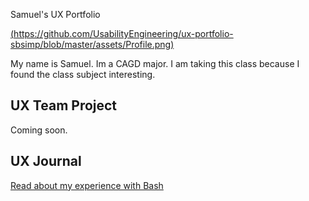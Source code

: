 Samuel's UX Portfolio

[(https://github.com/UsabilityEngineering/ux-portfolio-sbsimp/blob/master/assets/Profile.png)](https://github.com/UsabilityEngineering/ux-portfolio-sbsimp/blob/master/assets/Profile.png)

My name is Samuel. Im a CAGD major. I am taking this class because I found the class subject interesting.

## UX Team Project

Coming soon.

## UX Journal

[Read about my experience with Bash](j01/)
